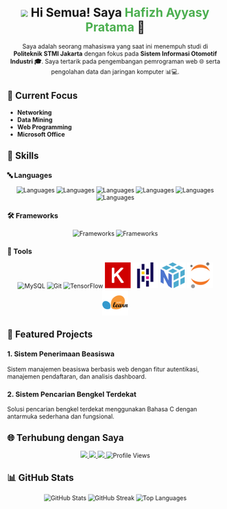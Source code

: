 <h1 align="center">
  <img src="https://media.giphy.com/media/hvRJCLFzcasrR4ia7z/giphy.gif" width="40px"> 
  Hi Semua! Saya <span style="color:#4CAF50;">Hafizh Ayyasy Pratama</span> 👋
</h1>

<p align="center">
  Saya adalah seorang mahasiswa yang saat ini menempuh studi di <strong>Politeknik STMI Jakarta</strong> dengan fokus pada <strong>Sistem Informasi Otomotif Industri 🎓</strong>.  
  Saya tertarik pada pengembangan pemrograman web 🌐 serta pengolahan data dan jaringan komputer 📊💻.
</p>

## 🎯 Current Focus

<ul>
  <li><strong>Networking</strong></li>
  <li><strong>Data Mining</strong></li>
  <li><strong>Web Programming</strong></li>
  <li><strong>Microsoft Office</strong></li>
</ul>

## 💼 Skills

### 🔤 Languages
<p align="center">
  <img src="https://skillicons.dev/icons?i=html" alt="Languages" width="60" />
  <img src="https://skillicons.dev/icons?i=css" alt="Languages" width="60" />
  <img src="https://skillicons.dev/icons?i=php" alt="Languages" width="60" />
  <img src="https://skillicons.dev/icons?i=java" alt="Languages" width="60" />
  <img src="https://skillicons.dev/icons?i=python" alt="Languages" width="60" />
  <img src="https://skillicons.dev/icons?i=c" alt="Languages" width="60" />
</p>

### 🛠️ Frameworks
<p align="center">
  <img src="https://skillicons.dev/icons?i=bootstrap" alt="Frameworks" width="60" />
  <img src="https://skillicons.dev/icons?i=laravel" alt="Frameworks" width="60" />
</p>

### 🧰 Tools
<p align="center">
  <img src="https://skillicons.dev/icons?i=mysql" alt="MySQL" width="60" />
  <img src="https://skillicons.dev/icons?i=git" alt="Git" width="60" />
  <img src="https://skillicons.dev/icons?i=tensorflow" alt="TensorFlow" width="60" />
  <img src="https://raw.githubusercontent.com/devicons/devicon/master/icons/keras/keras-original.svg" alt="Keras" width="60" />
  <img src="https://raw.githubusercontent.com/devicons/devicon/master/icons/pandas/pandas-original.svg" alt="Pandas" width="60" />
  <img src="https://raw.githubusercontent.com/devicons/devicon/master/icons/numpy/numpy-original.svg" alt="NumPy" width="60" />
  <img src="https://raw.githubusercontent.com/devicons/devicon/master/icons/jupyter/jupyter-original.svg" alt="Jupyter Notebook" width="60" />
  <img src="https://raw.githubusercontent.com/devicons/devicon/master/icons/scikitlearn/scikitlearn-original.svg" alt="Scikit-learn" width="60" />
</p>

## 🚀 Featured Projects

### 1. Sistem Penerimaan Beasiswa
Sistem manajemen beasiswa berbasis web dengan fitur autentikasi, manajemen pendaftaran, dan analisis dashboard.

### 2. Sistem Pencarian Bengkel Terdekat
Solusi pencarian bengkel terdekat menggunakan Bahasa C dengan antarmuka sederhana dan fungsional.


## 🌐 Terhubung dengan Saya
<p align="center">
  <a href="https://www.linkedin.com/in/hafizh-ayyasy-pratama">
    <img src="https://img.shields.io/badge/LinkedIn-0077B5?style=for-the-badge&logo=linkedin&logoColor=white" />
  </a>
  <a href="https://www.instagram.com/hafizhpratam_/">
    <img src="https://img.shields.io/badge/Instagram-E4405F?style=for-the-badge&logo=instagram&logoColor=white" />
  </a>
  <a href="https://www.youtube.com/@hafizhayyasypratama8530">
    <img src="https://img.shields.io/badge/YouTube-FF0000?style=for-the-badge&logo=youtube&logoColor=white" />
  </a>
  <a>
   <img src="https://visitor-badge.laobi.icu/badge?page_id=Hafizhayyasypratama04&label=Profile%20Views" alt="Profile Views" />
  </a>
</p>



## 📊 GitHub Stats
<p align="center">
  <img src="https://github-readme-stats.vercel.app/api?username=hafizhayyasypratama04&show_icons=true&theme=tokyonight" alt="GitHub Stats" />
  <img src="https://github-readme-streak-stats.herokuapp.com/?user=hafizhayyasypratama04&theme=tokyonight" alt="GitHub Streak" />
  <img src="https://github-readme-stats.vercel.app/api/top-langs/?username=hafizhayyasypratama04&layout=compact&theme=tokyonight" alt="Top Languages" />  
</p>
